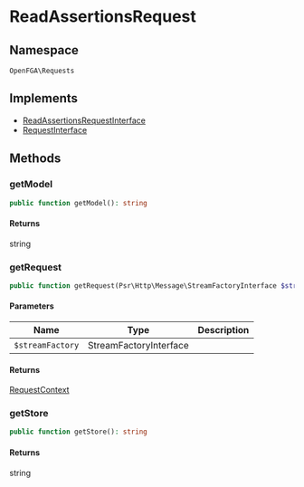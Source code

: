 # ReadAssertionsRequest


## Namespace
`OpenFGA\Requests`

## Implements
* [ReadAssertionsRequestInterface](Requests/ReadAssertionsRequestInterface.md)
* [RequestInterface](Requests/RequestInterface.md)



## Methods
### getModel


```php
public function getModel(): string
```



#### Returns
string

### getRequest


```php
public function getRequest(Psr\Http\Message\StreamFactoryInterface $streamFactory): OpenFGA\Network\RequestContext
```


#### Parameters
| Name | Type | Description |
|------|------|-------------|
| `$streamFactory` | StreamFactoryInterface |  |

#### Returns
[RequestContext](Network/RequestContext.md)

### getStore


```php
public function getStore(): string
```



#### Returns
string

